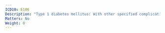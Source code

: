 ```yaml
---
ICD10: E106
Description: "Type 1 diabetes mellitus: With other specified complications"
Matters: No
Weight: 0
---
```

